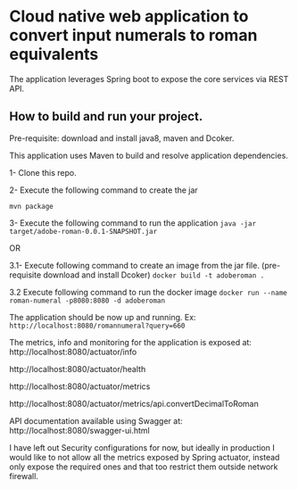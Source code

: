 # Cloud native web application to convert input numerals to roman equivalents
The application leverages Spring boot to expose the core services via REST API.

## How to build and run your project.
Pre-requisite: download and install java8, maven and Dcoker.

This application uses Maven to build and resolve application dependencies.

1- Clone this repo.

2- Execute the following command to create the jar 

`mvn package`

3- Execute the following command to run the application
`java -jar target/adobe-roman-0.0.1-SNAPSHOT.jar`

OR

3.1- Execute following command to create an image from the jar file. (pre-requisite download and install Dcoker)
`docker build -t adoberoman .`

3.2 Execute following command to run the docker image
`docker run --name roman-numeral -p8080:8080 -d adoberoman`

The application should be now up and running.
Ex:
`http://localhost:8080/romannumeral?query=660`

The metrics, info and monitoring for the application is exposed at:  
http://localhost:8080/actuator/info

http://localhost:8080/actuator/health

http://localhost:8080/actuator/metrics

http://localhost:8080/actuator/metrics/api.convertDecimalToRoman

API documentation available using Swagger at:
http://localhost:8080/swagger-ui.html


I have left out Security configurations for now, but ideally in production I would like to not allow all the metrics exposed by Spring actuator, instead only expose the required ones and that too restrict them outside network firewall.


